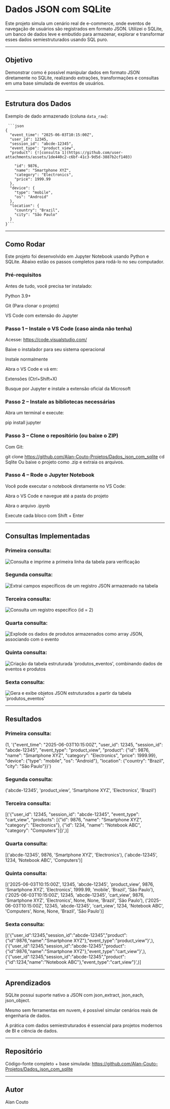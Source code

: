 ﻿# Dados JSON com SQLite

Este projeto simula um cenário real de e-commerce, onde eventos de navegação de usuários são registrados em formato JSON. Utilizei o SQLite, um banco de dados leve e embutido para armazenar, explorar e transformar esses dados semiestruturados usando SQL puro.

---

## Objetivo

Demonstrar como é possível manipular dados em formato JSON diretamente no SQLite, realizando extrações, transformações e consultas em uma base simulada de eventos de usuários.

---


## Estrutura dos Dados

Exemplo de dado armazenado (coluna `data_raw`):


<pre> <code>```json
{
  "event_time": "2025-06-03T10:15:00Z",
  "user_id": 12345,
  "session_id": "abcde-12345",
  "event_type": "product_view",
  "product": {![consulta 1](https://github.com/user-attachments/assets/1de440c2-c6bf-41c3-9d5d-3887b2cf1403)

    "id": 9876,
    "name": "Smartphone XYZ",
    "category": "Electronics",
    "price": 1999.99
  },
  "device": {
    "type": "mobile",
    "os": "Android"
  },
  "location": {
    "country": "Brazil",
    "city": "São Paulo"
  }
}```</code> </pre>

---

## Como Rodar

Este projeto foi desenvolvido em Jupyter Notebook usando Python e SQLite. Abaixo estão os passos completos para rodá-lo no seu computador.

### Pré-requisitos
Antes de tudo, você precisa ter instalado:

Python 3.9+

Git (Para clonar o projeto)

VS Code com extensão do Jupyter

### Passo 1 – Instale o VS Code (caso ainda não tenha)
Acesse: https://code.visualstudio.com/

Baixe o instalador para seu sistema operacional

Instale normalmente

Abra o VS Code e vá em:

Extensões (Ctrl+Shift+X)

Busque por Jupyter e instale a extensão oficial da Microsoft

### Passo 2 – Instale as bibliotecas necessárias
Abra um terminal e execute:

pip install jupyter
### Passo 3 – Clone o repositório (ou baixe o ZIP)
Com Git:

git clone https://github.com/Alan-Couto-Projetos/Dados_json_com_sqlite
cd Sqlite
Ou baixe o projeto como .zip e extraia os arquivos.

### Passo 4 – Rode o Jupyter Notebook
Você pode executar o notebook diretamente no VS Code:

Abra o VS Code e navegue até a pasta do projeto

Abra o arquivo .ipynb

Execute cada bloco com Shift + Enter

---

## Consultas Implementadas

### Primeira consulta:
![Consulta e imprime a primeira linha da tabela para verificação](https://private-user-images.githubusercontent.com/139778665/457444206-67dbf59e-b35a-41db-bd3b-c9107871e4f7.png?jwt=eyJhbGciOiJIUzI1NiIsInR5cCI6IkpXVCJ9.eyJpc3MiOiJnaXRodWIuY29tIiwiYXVkIjoicmF3LmdpdGh1YnVzZXJjb250ZW50LmNvbSIsImtleSI6ImtleTUiLCJleHAiOjE3NTA0MzgxMjUsIm5iZiI6MTc1MDQzNzgyNSwicGF0aCI6Ii8xMzk3Nzg2NjUvNDU3NDQ0MjA2LTY3ZGJmNTllLWIzNWEtNDFkYi1iZDNiLWM5MTA3ODcxZTRmNy5wbmc_WC1BbXotQWxnb3JpdGhtPUFXUzQtSE1BQy1TSEEyNTYmWC1BbXotQ3JlZGVudGlhbD1BS0lBVkNPRFlMU0E1M1BRSzRaQSUyRjIwMjUwNjIwJTJGdXMtZWFzdC0xJTJGczMlMkZhd3M0X3JlcXVlc3QmWC1BbXotRGF0ZT0yMDI1MDYyMFQxNjQzNDVaJlgtQW16LUV4cGlyZXM9MzAwJlgtQW16LVNpZ25hdHVyZT03YWE3NDljMWIwOGJiNzkwMjE3ZTUwYzZiMThlOGRlZmZkZjhmYmY1MmUxMjUxY2FlNzUzZDA4ZDUyMjkyODM1JlgtQW16LVNpZ25lZEhlYWRlcnM9aG9zdCJ9.1MrP-OjkORfcURwi9RNyFBVFodpXhU2umA3vNBUqylw)

### Segunda consulta:

![Extrai campos específicos de um registro JSON armazenado na tabela](https://private-user-images.githubusercontent.com/139778665/457444400-c29ddb85-8d73-4dc4-8205-deb5c6c121b1.png?jwt=eyJhbGciOiJIUzI1NiIsInR5cCI6IkpXVCJ9.eyJpc3MiOiJnaXRodWIuY29tIiwiYXVkIjoicmF3LmdpdGh1YnVzZXJjb250ZW50LmNvbSIsImtleSI6ImtleTUiLCJleHAiOjE3NTA0Mzg1NjksIm5iZiI6MTc1MDQzODI2OSwicGF0aCI6Ii8xMzk3Nzg2NjUvNDU3NDQ0NDAwLWMyOWRkYjg1LThkNzMtNGRjNC04MjA1LWRlYjVjNmMxMjFiMS5wbmc_WC1BbXotQWxnb3JpdGhtPUFXUzQtSE1BQy1TSEEyNTYmWC1BbXotQ3JlZGVudGlhbD1BS0lBVkNPRFlMU0E1M1BRSzRaQSUyRjIwMjUwNjIwJTJGdXMtZWFzdC0xJTJGczMlMkZhd3M0X3JlcXVlc3QmWC1BbXotRGF0ZT0yMDI1MDYyMFQxNjUxMDlaJlgtQW16LUV4cGlyZXM9MzAwJlgtQW16LVNpZ25hdHVyZT0wZGQ4NDg2N2Y1OWVmZTc2MWYwMGUyNmIzNTJjNjljOGM0NDQ5YTA4ZWI3ODMwNTVhNzVlZmVlN2Y4MmEyYjk4JlgtQW16LVNpZ25lZEhlYWRlcnM9aG9zdCJ9.AUohmUhYr7fVjhH8EjWAJGEeb-LexdqQsdLR-St4mC8)

### Terceira consulta:

![Consulta um registro específico (id = 2)](https://private-user-images.githubusercontent.com/139778665/457444598-0d7017ba-b960-4765-aa97-130ba9297e55.png?jwt=eyJhbGciOiJIUzI1NiIsInR5cCI6IkpXVCJ9.eyJpc3MiOiJnaXRodWIuY29tIiwiYXVkIjoicmF3LmdpdGh1YnVzZXJjb250ZW50LmNvbSIsImtleSI6ImtleTUiLCJleHAiOjE3NTA0Mzg1NjksIm5iZiI6MTc1MDQzODI2OSwicGF0aCI6Ii8xMzk3Nzg2NjUvNDU3NDQ0NTk4LTBkNzAxN2JhLWI5NjAtNDc2NS1hYTk3LTEzMGJhOTI5N2U1NS5wbmc_WC1BbXotQWxnb3JpdGhtPUFXUzQtSE1BQy1TSEEyNTYmWC1BbXotQ3JlZGVudGlhbD1BS0lBVkNPRFlMU0E1M1BRSzRaQSUyRjIwMjUwNjIwJTJGdXMtZWFzdC0xJTJGczMlMkZhd3M0X3JlcXVlc3QmWC1BbXotRGF0ZT0yMDI1MDYyMFQxNjUxMDlaJlgtQW16LUV4cGlyZXM9MzAwJlgtQW16LVNpZ25hdHVyZT1kNGJhOGJjYTJiNzM4OWQ0YjhhODRmYjQxNjA0Y2ExMGRlNzA5ZjU1ZDg2MjkyMzBhZmY5Y2MyOGNhNDdkNWYyJlgtQW16LVNpZ25lZEhlYWRlcnM9aG9zdCJ9.4nZCotcjB4WrIX76i_Qe8kIaFXtxvAHPEWK-Eqzp1yY)

### Quarta consulta:

![Explode os dados de produtos armazenados como array JSON, associando com o evento](https://private-user-images.githubusercontent.com/139778665/457444658-4cd5e216-3ab3-48a4-bafe-4b358aa2cfc6.png?jwt=eyJhbGciOiJIUzI1NiIsInR5cCI6IkpXVCJ9.eyJpc3MiOiJnaXRodWIuY29tIiwiYXVkIjoicmF3LmdpdGh1YnVzZXJjb250ZW50LmNvbSIsImtleSI6ImtleTUiLCJleHAiOjE3NTA0Mzg1NjksIm5iZiI6MTc1MDQzODI2OSwicGF0aCI6Ii8xMzk3Nzg2NjUvNDU3NDQ0NjU4LTRjZDVlMjE2LTNhYjMtNDhhNC1iYWZlLTRiMzU4YWEyY2ZjNi5wbmc_WC1BbXotQWxnb3JpdGhtPUFXUzQtSE1BQy1TSEEyNTYmWC1BbXotQ3JlZGVudGlhbD1BS0lBVkNPRFlMU0E1M1BRSzRaQSUyRjIwMjUwNjIwJTJGdXMtZWFzdC0xJTJGczMlMkZhd3M0X3JlcXVlc3QmWC1BbXotRGF0ZT0yMDI1MDYyMFQxNjUxMDlaJlgtQW16LUV4cGlyZXM9MzAwJlgtQW16LVNpZ25hdHVyZT02Y2VhNzhhNDE0MDVlZWEzYzYyY2MzM2MyNDViYzZmZjAxNmIwY2IwY2MzOTBlODAxMDk1ODYwNTQ4MGFlYTVkJlgtQW16LVNpZ25lZEhlYWRlcnM9aG9zdCJ9.cjzU2Nk8pEvRdNcJcVb7JuHjXCR9_qIn5tabpmXZPgc)

### Quinta consulta:

![Criação da tabela estruturada 'produtos_eventos', combinando dados de eventos e produtos](https://private-user-images.githubusercontent.com/139778665/457444700-99c33e57-3949-49a7-aed3-90084af3175c.png?jwt=eyJhbGciOiJIUzI1NiIsInR5cCI6IkpXVCJ9.eyJpc3MiOiJnaXRodWIuY29tIiwiYXVkIjoicmF3LmdpdGh1YnVzZXJjb250ZW50LmNvbSIsImtleSI6ImtleTUiLCJleHAiOjE3NTA0Mzg1NjksIm5iZiI6MTc1MDQzODI2OSwicGF0aCI6Ii8xMzk3Nzg2NjUvNDU3NDQ0NzAwLTk5YzMzZTU3LTM5NDktNDlhNy1hZWQzLTkwMDg0YWYzMTc1Yy5wbmc_WC1BbXotQWxnb3JpdGhtPUFXUzQtSE1BQy1TSEEyNTYmWC1BbXotQ3JlZGVudGlhbD1BS0lBVkNPRFlMU0E1M1BRSzRaQSUyRjIwMjUwNjIwJTJGdXMtZWFzdC0xJTJGczMlMkZhd3M0X3JlcXVlc3QmWC1BbXotRGF0ZT0yMDI1MDYyMFQxNjUxMDlaJlgtQW16LUV4cGlyZXM9MzAwJlgtQW16LVNpZ25hdHVyZT05ZjNlMDcxNzc4Y2E4ZDAwZmQ0NGUzMmY0ZDY1N2RjZWE5ZjU0NWM2NjUyMGNkMThlYmEyODczY2MzZjMyMGI0JlgtQW16LVNpZ25lZEhlYWRlcnM9aG9zdCJ9.5x5_4V2-LJqHnS8vV6sjudFCzCyNrcKtMnhijnM9KGs)

### Sexta consulta:

![Gera e exibe objetos JSON estruturados a partir da tabela 'produtos_eventos'](https://private-user-images.githubusercontent.com/139778665/457444746-bf03cc01-a94b-4539-bbc3-d42422ede208.png?jwt=eyJhbGciOiJIUzI1NiIsInR5cCI6IkpXVCJ9.eyJpc3MiOiJnaXRodWIuY29tIiwiYXVkIjoicmF3LmdpdGh1YnVzZXJjb250ZW50LmNvbSIsImtleSI6ImtleTUiLCJleHAiOjE3NTA0Mzg1NjksIm5iZiI6MTc1MDQzODI2OSwicGF0aCI6Ii8xMzk3Nzg2NjUvNDU3NDQ0NzQ2LWJmMDNjYzAxLWE5NGItNDUzOS1iYmMzLWQ0MjQyMmVkZTIwOC5wbmc_WC1BbXotQWxnb3JpdGhtPUFXUzQtSE1BQy1TSEEyNTYmWC1BbXotQ3JlZGVudGlhbD1BS0lBVkNPRFlMU0E1M1BRSzRaQSUyRjIwMjUwNjIwJTJGdXMtZWFzdC0xJTJGczMlMkZhd3M0X3JlcXVlc3QmWC1BbXotRGF0ZT0yMDI1MDYyMFQxNjUxMDlaJlgtQW16LUV4cGlyZXM9MzAwJlgtQW16LVNpZ25hdHVyZT02ZDE1ODdmOGU5ZGM2ZGZlNDg2M2IxOTJhZTE4ZGMzMGQ4NTg3MDMxMmZjNWRkMDBjMmQxZTg1NzVkN2NkYWRjJlgtQW16LVNpZ25lZEhlYWRlcnM9aG9zdCJ9.X8PJUGvCYdIfEP5XwN8DS8DcTF8OmSo6WOgUCWMBRCs)

---

## Resultados

### Primeira consulta:

(1, '{"event_time": "2025-06-03T10:15:00Z", "user_id": 12345, "session_id": "abcde-12345", "event_type": "product_view", "product": {"id": 9876, "name": "Smartphone XYZ", "category": "Electronics", "price": 1999.99}, "device": {"type": "mobile", "os": "Android"}, "location": {"country": "Brazil", "city": "São Paulo"}}')

### Segunda consulta:

('abcde-12345', 'product_view', 'Smartphone XYZ', 'Electronics', 'Brazil')

### Terceira consulta:

[('{"user_id": 12345, "session_id": "abcde-12345", "event_type": "cart_view", "products": [{"id": 9876, "name": "Smartphone XYZ", "category": "Electronics"}, {"id": 1234, "name": "Notebook ABC", "category": "Computers"}]}',)]

### Quarta consulta:

[('abcde-12345', 9876, 'Smartphone XYZ', 'Electronics'), ('abcde-12345', 1234, 'Notebook ABC', 'Computers')]

### Quinta consulta:

[('2025-06-03T10:15:00Z', 12345, 'abcde-12345', 'product_view', 9876, 'Smartphone XYZ', 'Electronics', 1999.99, 'mobile', 'Brazil', 'São Paulo'), ('2025-06-03T10:15:00Z', 12345, 'abcde-12345', 'cart_view', 9876, 'Smartphone XYZ', 'Electronics', None, None, 'Brazil', 'São Paulo'), ('2025-06-03T10:15:00Z', 12345, 'abcde-12345', 'cart_view', 1234, 'Notebook ABC', 'Computers', None, None, 'Brazil', 'São Paulo')]

### Sexta consulta:

[('{"user_id":12345,"session_id":"abcde-12345","product":{"id":9876,"name":"Smartphone XYZ"},"event_type":"product_view"}',), ('{"user_id":12345,"session_id":"abcde-12345","product":{"id":9876,"name":"Smartphone XYZ"},"event_type":"cart_view"}',), ('{"user_id":12345,"session_id":"abcde-12345","product":{"id":1234,"name":"Notebook ABC"},"event_type":"cart_view"}',)]

---

## Aprendizados

SQLite possui suporte nativo a JSON com json_extract, json_each, json_object.

Mesmo sem ferramentas em nuvem, é possível simular cenários reais de engenharia de dados.

A prática com dados semiestruturados é essencial para projetos modernos de BI e ciência de dados.

---

## Repositório

Código-fonte completo + base simulada:
https://github.com/Alan-Couto-Projetos/Dados_json_com_sqlite

---

## Autor

Alan Couto
